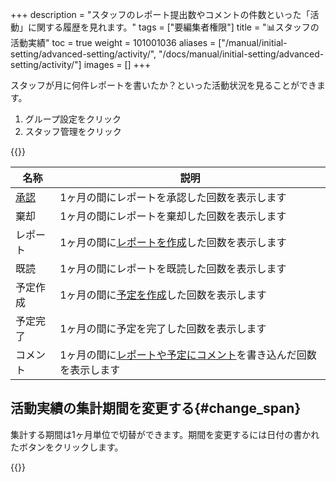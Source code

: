 +++
description = "スタッフのレポート提出数やコメントの件数といった「活動」に関する履歴を見れます。"
tags = ["要編集者権限"]
title = "📊スタッフの活動実績"
toc = true
weight = 101001036
aliases = ["/manual/initial-setting/advanced-setting/activity/", "/docs/manual/initial-setting/advanced-setting/activity/"]
images = []
+++

スタッフが月に何件レポートを書いたか？といった活動状況を見ることができます。

1. グループ設定をクリック
1. スタッフ管理をクリック

{{<appscreen filename="staff-activity" title="スタッフの活動実績を月ごとに表示">}}

|名称|説明|
|---|---|
|[承認](/docs/manual/read-report/state/)|1ヶ月の間にレポートを承認した回数を表示します|
|棄却|1ヶ月の間にレポートを棄却した回数を表示します|
|レポート|1ヶ月の間に[レポートを作成](/docs/manual/write-report/)した回数を表示します|
|既読|1ヶ月の間にレポートを既読した回数を表示します|
|予定作成|1ヶ月の間に[予定を作成](/docs/manual/event/list/)した回数を表示します|
|予定完了|1ヶ月の間に予定を完了した回数を表示します|
|コメント|1ヶ月の間に[レポートや予定にコメント](/docs/manual/read-report/comment/)を書き込んだ回数を表示します|

## 活動実績の集計期間を変更する{#change_span}

集計する期間は1ヶ月単位で切替ができます。期間を変更するには日付の書かれたボタンをクリックします。

{{<appscreen filename="change-span" title="スタッフの活動実績集計期間を変更する">}}
